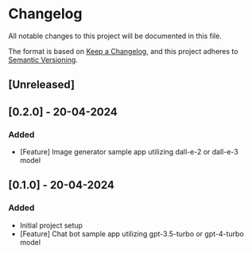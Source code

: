 # Changelog

All notable changes to this project will be documented in this file.

The format is based on [Keep a Changelog](https://keepachangelog.com/en/1.0.0/),
and this project adheres to [Semantic Versioning](https://semver.org/spec/v2.0.0.html).

## [Unreleased]

## [0.2.0] - 20-04-2024

### Added

- [Feature] Image generator sample app utilizing dall-e-2 or dall-e-3 model

## [0.1.0] - 20-04-2024

### Added

- Initial project setup
- [Feature] Chat bot sample app utilizing gpt-3.5-turbo or gpt-4-turbo model